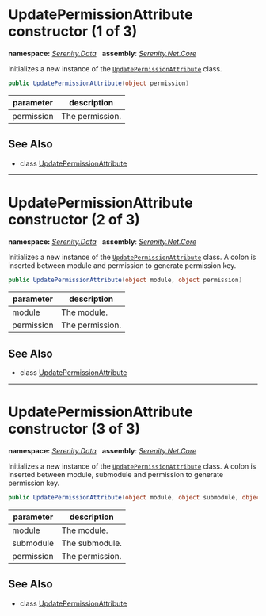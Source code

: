 # UpdatePermissionAttribute constructor (1 of 3)
**namespace:** *[Serenity.Data](../../README.md#serenity.data-namespace)*   **assembly**: *[Serenity.Net.Core](../../README.md)*

Initializes a new instance of the [`UpdatePermissionAttribute`](../UpdatePermissionAttribute.md) class.

```csharp
public UpdatePermissionAttribute(object permission)
```

| parameter | description |
| --- | --- |
| permission | The permission. |

## See Also

* class [UpdatePermissionAttribute](../UpdatePermissionAttribute.md)

---

# UpdatePermissionAttribute constructor (2 of 3)
**namespace:** *[Serenity.Data](../../README.md#serenity.data-namespace)*   **assembly**: *[Serenity.Net.Core](../../README.md)*

Initializes a new instance of the [`UpdatePermissionAttribute`](../UpdatePermissionAttribute.md) class. A colon is inserted between module and permission to generate permission key.

```csharp
public UpdatePermissionAttribute(object module, object permission)
```

| parameter | description |
| --- | --- |
| module | The module. |
| permission | The permission. |

## See Also

* class [UpdatePermissionAttribute](../UpdatePermissionAttribute.md)

---

# UpdatePermissionAttribute constructor (3 of 3)
**namespace:** *[Serenity.Data](../../README.md#serenity.data-namespace)*   **assembly**: *[Serenity.Net.Core](../../README.md)*

Initializes a new instance of the [`UpdatePermissionAttribute`](../UpdatePermissionAttribute.md) class. A colon is inserted between module, submodule and permission to generate permission key.

```csharp
public UpdatePermissionAttribute(object module, object submodule, object permission)
```

| parameter | description |
| --- | --- |
| module | The module. |
| submodule | The submodule. |
| permission | The permission. |

## See Also

* class [UpdatePermissionAttribute](../UpdatePermissionAttribute.md)